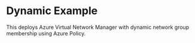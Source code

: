 # Dynamic Example

This deploys Azure Virtual Network Manager with dynamic network group membership using Azure Policy.

